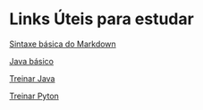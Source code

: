 # Links Úteis para estudar

[Sintaxe básica do Markdown](markdownguide.org/basic-syntax/)

[Java básico](glysns.gitbook.io/java-basico)

[Treinar Java](https://codingbat.com/java)

[Treinar Pyton](https://codingbat.com/python)

